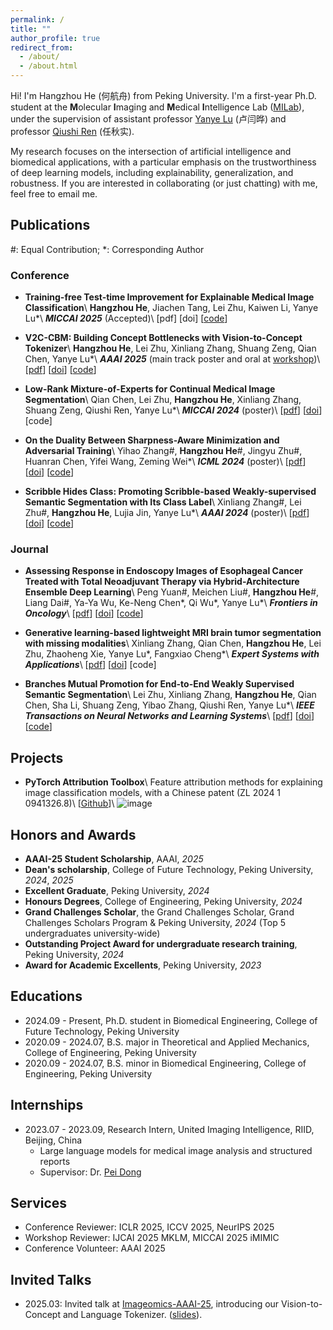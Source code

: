 ```yaml
---
permalink: /
title: ""
author_profile: true
redirect_from: 
  - /about/
  - /about.html
---
```


Hi! I'm Hangzhou He (<font face=STKaiti>何航舟</font>) from Peking University. I'm a first-year Ph.D. student at the **M**olecular **I**maging and **M**edical **I**ntelligence Lab ([MILab](https://wiki.milab.wiki/)), under the supervision of assistant professor [Yanye Lu](https://scholar.google.com/citations?hl=zh-CN&authuser=1&user=WSFToOMAAAAJ) (<font face=STKaiti>卢闫晔</font>) and professor [Qiushi Ren](https://scholar.google.com/citations?hl=zh-CN&authuser=1&user=7cOdUFgAAAAJ) (<font face=STKaiti>任秋实</font>).

My research focuses on the intersection of artificial intelligence and biomedical applications, with a particular emphasis on the trustworthiness of deep learning models, including explainability, generalization, and robustness. If you are interested in collaborating (or just chatting) with me, feel free to email me.

## Publications
\#: Equal Contribution; \*: Corresponding Author

### Conference
- **Training-free Test-time Improvement for Explainable Medical Image Classification**\\
**Hangzhou He**, Jiachen Tang, Lei Zhu, Kaiwen Li, Yanye Lu\*\\
**_MICCAI 2025_** (Accepted)\\
[pdf] [doi] [[code](https://github.com/riverback/TF-TTI-XMed)]

- **V2C-CBM: Building Concept Bottlenecks with Vision-to-Concept Tokenizer**\\
**Hangzhou He**, Lei Zhu, Xinliang Zhang, Shuang Zeng, Qian Chen, Yanye Lu\*\\
**_AAAI 2025_** (main track poster and oral at [workshop](https://github.com/riverback/riverback.github.io/blob/master/files/AAAI-25-Imageomics-slides-HangzhouHe.pdf))\\
[[pdf](https://arxiv.org/abs/2501.04975)] [[doi](https://doi.org/10.1609/aaai.v39i3.32352)] [[code](https://github.com/riverback/V2C-CBM)]

- **Low-Rank Mixture-of-Experts for Continual Medical Image Segmentation**\\
Qian Chen, Lei Zhu, **Hangzhou He**, Xinliang Zhang, Shuang Zeng, Qiushi Ren, Yanye Lu\*\\
**_MICCAI 2024_** (poster)\\
[[pdf](https://arxiv.org/pdf/2406.13583)] [[doi](https://doi.org/10.1007/978-3-031-72111-3_36)] [code]

- **On the Duality Between Sharpness-Aware Minimization and Adversarial Training**\\
Yihao Zhang\#, **Hangzhou He**\#, Jingyu Zhu\#, Huanran Chen, Yifei Wang, Zeming Wei\*\\
**_ICML 2024_** (poster)\\
[[pdf](https://arxiv.org/pdf/2402.15152.pdf)] [[doi](https://arxiv.org/abs/2402.15152)] [[code](https://github.com/weizeming/SAM_AT)]  

- **Scribble Hides Class: Promoting Scribble-based Weakly-supervised Semantic Segmentation with Its Class Label**\\
Xinliang Zhang\#, Lei Zhu\#, **Hangzhou He**, Lujia Jin, Yanye Lu\*\\
**_AAAI 2024_** (poster)\\
[[pdf](https://arxiv.org/pdf/2402.17555)] [[doi](https://doi.org/10.1609/aaai.v38i7.28563)] [[code](https://github.com/Zxl19990529/Class-driven-Scribble-Promotion-Network)]

### Journal
- **Assessing Response in Endoscopy Images of Esophageal Cancer Treated with Total Neoadjuvant Therapy via Hybrid-Architecture Ensemble Deep Learning**\\
Peng Yuan\#, Meichen Liu\#, **Hangzhou He**\#, Liang Dai\#, Ya-Ya Wu, Ke-Neng Chen\*, Qi Wu\*, Yanye Lu\*\\
**_Frontiers in Oncology_**\\
[[pdf](https://www.frontiersin.org/journals/oncology/articles/10.3389/fonc.2025.1590448/full)] [[doi](https://doi.org/10.3389/fonc.2025.1590448)] [[code](https://github.com/riverback/EC-HAENet)]

- **Generative learning-based lightweight MRI brain tumor segmentation with missing modalities**\\
Xinliang Zhang, Qian Chen, **Hangzhou He**, Lei Zhu, Zhaoheng Xie, Yanye Lu\*, Fangxiao Cheng\*\\
**_Expert Systems with Applications_**\\
[[pdf](https://doi.org/10.1016/j.eswa.2024.125478)] [[doi](https://doi.org/10.1016/j.eswa.2024.125478)] [code]

- **Branches Mutual Promotion for End-to-End Weakly Supervised Semantic Segmentation**\\
Lei Zhu, Xinliang Zhang, **Hangzhou He**, Qian Chen, Sha Li, Shuang Zeng, Yibao Zhang, Qiushi Ren, Yanye Lu\*\\
**_IEEE Transactions on Neural Networks and Learning Systems_**\\
[[pdf](https://arxiv.org/pdf/2308.04949)] [[doi](https://doi.org/10.1109/TNNLS.2024.3467132)] [[code](https://github.com/zh460045050/BMP-WSSS)]

## Projects
- **PyTorch Attribution Toolbox**\\
  Feature attribution methods for explaining image classification models, with a Chinese patent (ZL 2024 1 0941326.8)\\
  [[Github](https://github.com/riverback/pytorch_attribution)]\\
  ![image](https://riverback.github.io/images/pytorch_attribution.png)

## Honors and Awards
- **AAAI-25 Student Scholarship**, AAAI, *2025*
- **Dean's scholarship**, College of Future Technology, Peking University, *2024*, *2025*
- **Excellent Graduate**, Peking University, *2024*
- **Honours Degrees**, College of Engineering, Peking University, *2024*
- **Grand Challenges Scholar**, the Grand Challenges Scholar, Grand Challenges Scholars Program & Peking University, *2024* (Top 5 undergraduates university-wide)
- **Outstanding Project Award for undergraduate research training**, Peking University, *2024*
- **Award for Academic Excellents**, Peking University, *2023*

## Educations
- 2024.09 - Present, Ph.D. student in Biomedical Engineering, College of Future Technology, Peking University
- 2020.09 - 2024.07, B.S. major in Theoretical and Applied Mechanics, College of Engineering, Peking University
- 2020.09 - 2024.07, B.S. minor in Biomedical Engineering, College of Engineering, Peking University

## Internships
- 2023.07 - 2023.09, Research Intern, United Imaging Intelligence, RIID, Beijing, China
  - Large language models for medical image analysis and structured reports
  - Supervisor: Dr. [Pei Dong](https://bme.shanghaitech.edu.cn/2021/0205/c10250a89895/page.htm)

## Services
- Conference Reviewer: ICLR 2025, ICCV 2025, NeurIPS 2025
- Workshop Reviewer: IJCAI 2025 MKLM, MICCAI 2025 iMIMIC
- Conference Volunteer: AAAI 2025

## Invited Talks
- 2025.03: Invited talk at [Imageomics-AAAI-25](https://sites.google.com/view/imageomics-aaai-25), introducing our Vision-to-Concept and Language Tokenizer. ([slides](https://github.com/riverback/riverback.github.io/blob/master/files/AAAI-25-Imageomics-slides-HangzhouHe.pdf)).